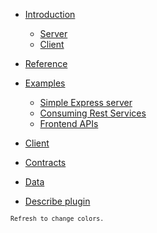 <!-- docs/_sidebar.md -->


* [Introduction](/main.md)
    * [Server](introduction/server.md)
    * [Client](introduction/client.md)
* [Reference](documentation/)
* [Examples](examples/index.md)
    * [Simple Express server](examples/packed/simple-express-server/readme.md)
    * [Consuming Rest Services](examples/packed/consuming-rest-services/readme.md)
    * [Frontend APIs](examples/packed/frontend-apis/readme.md)


* [Client](https://www.npmjs.com/package/@methodus/client)
* [Contracts](https://www.npmjs.com/package/@methodus/contracts)
* [Data](https://www.npmjs.com/package/@methodus/data)
* [Describe plugin](https://www.npmjs.com/package/@methodus/describe)

<small>`Refresh to change colors.`<small>